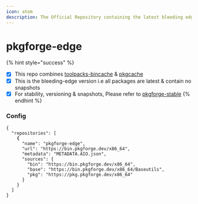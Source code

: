 ```yaml
---
icon: atom
description: The Official Repository containing the latest bleeding edge binaries/packages
---
```


# pkgforge-edge

{% hint style="success" %}
* [x] This repo combines [toolpacks-bincache](../../orgs/pkgforge-core/projects/toolpacks-bincache/ "mention") & [pkgcache](../../orgs/pkgforge-core/projects/pkgcache/ "mention")
* [x] This is the bleeding-edge version i.e all packages are latest & contain no snapshots
* [x] For stability, versioning & snapshots, Please refer to [pkgforge-stable](../pkgforge-stable/ "mention")
{% endhint %}

### Config

<pre class="language-json5"><code class="lang-json5">{
  "repositories": [
<strong>    {
</strong>      "name": "pkgforge-edge",
      "url": "https://bin.pkgforge.dev/x86_64",
      "metadata": "METADATA.AIO.json",
      "sources": {
        "bin": "https://bin.pkgforge.dev/x86_64",
        "base": "https://bin.pkgforge.dev/x86_64/Baseutils",
        "pkg": "https://pkg.pkgforge.dev/x86_64"
      }
    }
  ]
}
</code></pre>

